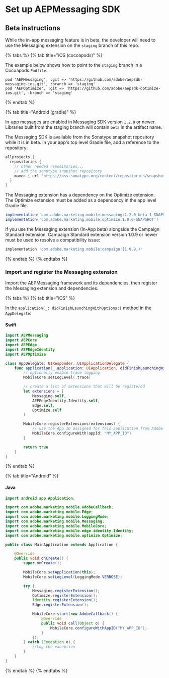 #  Set up AEPMessaging SDK

## Beta instructions

While the in-app messaging feature is in beta, the developer will need to use the Messaging extension on the `staging` branch of this repo.

{% tabs %}
{% tab title="iOS (cocoapods)" %}

The example below shows how to point to the `staging` branch in a Cocoapods `Podfile`:

```
pod 'AEPMessaging', :git => 'https://github.com/adobe/aepsdk-messaging-ios.git', :branch => 'staging'
pod 'AEPOptimize', :git => 'https://github.com/adobe/aepsdk-optimize-ios.git', :branch => 'staging'
```

{% endtab %}

{% tab title="Android (gradle)" %}

In-app messages are enabled in Messaging SDK version `1.2.0` or newer. Libraries built from the staging branch will contain `beta` in the artifact name.

The Messaging SDK is available from the Sonatype snapshot repository while it is in beta. In your app's top level Gradle file, add a reference to the repository:

```groovy
allprojects {
  repositories {
    // other needed repositories...
    // add the sonatype snapshot repository
    maven { url "https://oss.sonatype.org/content/repositories/snapshots/" }
  }
} 
```

The Messaging extension has a dependency on the Optimize extension. The Optimize extension must be added as a dependency in the app level Gradle file.

```groovy
implementation('com.adobe.marketing.mobile:messaging:1.2.0-beta-1-SNAPSHOT')
implementation('com.adobe.marketing.mobile:optimize:1.0.0-SNAPSHOT')
```

If you use the Messaging extension (In-App beta) alongside the Campaign Standard extension, Campaign Standard extension version 1.0.9 or newer must be used to resolve a compatibility issue:

```groovy
implementation 'com.adobe.marketing.mobile:campaign:[1.0.9,)'
```

{% endtab %}
{% endtabs %}

### Import and register the Messaging extension

Import the AEPMessaging framework and its dependencies, then register the Messaging extension and dependencies.

{% tabs %}
{% tab title="iOS" %}

In the `application(_: didFinishLaunchingWithOptions:)` method in the `AppDelegate`:

#### Swift

```swift
import AEPMessaging
import AEPCore
import AEPEdge
import AEPEdgeIdentity
import AEPOptimize

class AppDelegate: UIResponder, UIApplicationDelegate {
    func application(_ application: UIApplication, didFinishLaunchingWithOptions _: [UIApplication.LaunchOptionsKey: Any]?) -> Bool {
        // optionally enable trace logging
        MobileCore.setLogLevel(.trace)

        // create a list of extensions that will be registered
        let extensions = [
            Messaging.self,
            AEPEdgeIdentity.Identity.self,
            Edge.self,
            Optimize.self
        ]

        MobileCore.registerExtensions(extensions) {            
            // use the App ID assigned for this application from Adobe Data Collection (formerly Adobe Launch)
            MobileCore.configureWith(appId: "MY_APP_ID")
        }

        return true
    }
}
```

{% endtab %}

{% tab title="Android" %}

#### Java

```java
import android.app.Application;

import com.adobe.marketing.mobile.AdobeCallback;
import com.adobe.marketing.mobile.Edge;
import com.adobe.marketing.mobile.LoggingMode;
import com.adobe.marketing.mobile.Messaging;
import com.adobe.marketing.mobile.MobileCore;
import com.adobe.marketing.mobile.edge.identity.Identity;
import com.adobe.marketing.mobile.optimize.Optimize;

public class MainApplication extends Application {

    @Override
    public void onCreate() {
        super.onCreate();

        MobileCore.setApplication(this);
        MobileCore.setLogLevel(LoggingMode.VERBOSE);

        try {
            Messaging.registerExtension();
            Optimize.registerExtension();
            Identity.registerExtension();
            Edge.registerExtension();

            MobileCore.start(new AdobeCallback() {
                @Override
                public void call(Object o) {
                    MobileCore.configureWithAppID("MY_APP_ID");
                }
            });
        } catch (Exception e) {
            //Log the exception
        }
    }
}
```

{% endtab %}
{% endtabs %}
